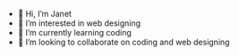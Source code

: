 - 👋 Hi, I’m Janet
- 👀 I’m interested in web designing 
- 🌱 I’m currently learning coding 
- 💞️ I’m looking to collaborate on coding and web designing 
